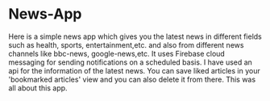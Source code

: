 # News-App
Here is a simple news app which gives you the latest news in different fields such as health, sports, entertainment,etc. and also from different news channels like bbc-news, google-news,etc.
It uses Firebase cloud messaging for sending notifications on a scheduled basis.
I have used an api for the information of the latest news.
You can save liked articles in your 'bookmarked articles' view and you can also delete it from there.
This was all about this app.
